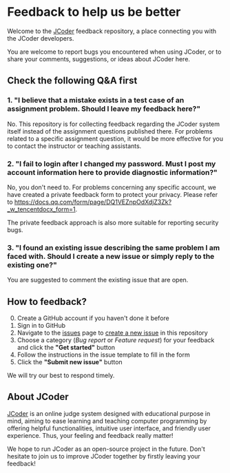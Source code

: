 # Feedback to help us be better

Welcome to the [JCoder](https://oj.cse.sustech.edu.cn) feedback repository, a place connecting you with the JCoder developers.

You are welcome to report bugs you encountered when using JCoder, or to share your comments, suggestions, or ideas about JCoder here.

## Check the following Q&A first

### 1. "I believe that a mistake exists in a test case of an assignment problem. Should I leave my feedback here?"

No. This repository is for collecting feedback regarding the JCoder system itself instead of the assignment questions published there. For problems related to a specific assignment question, it would be more effective for you to contact the instructor or teaching assistants.

### 2. "I fail to login after I changed my password. Must I post my account information here to provide diagnostic information?"

No, you don't need to. For problems concerning any specific account, we have created a private feedback form to protect your privacy. Please refer to <https://docs.qq.com/form/page/DQ1VEZnpOdXdjZ3Zk?_w_tencentdocx_form=1>.

The private feedback approach is also more suitable for reporting security bugs.

### 3. "I found an existing issue describing the same problem I am faced with. Should I create a new issue or simply reply to the existing one?"

You are suggested to comment the existing issue that are open.

## How to feedback?

0. Create a GitHub account if you haven't done it before
1. Sign in to GitHub
2. Navigate to the [issues](https://github.com/JCoder-Pro/FeedBack/issues) page to [create a new issue](https://github.com/JCoder-Pro/FeedBack/issues/new/choose) in this repository
3. Choose a category (_Bug report_ or _Feature request_) for your feedback and click the **"Get started"** button
4. Follow the instructions in the issue template to fill in the form
5. Click the **"Submit new issue"** button

We will try our best to respond timely.

## About JCoder

[JCoder](https://oj.cse.sustech.edu.cn) is an online judge system designed with educational purpose in mind, aiming to ease learning and teaching computer programming by offering helpful functionalities, intuitive user interface, and friendly user experience. Thus, your feeling and feedback really matter!

We hope to run JCoder as an open-source project in the future. Don't hesitate to join us to improve JCoder together by firstly leaving your feedback!
